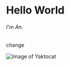 # Hello World 
###### I'm An.
change

![Image of Yaktocat](https://octodex.github.com/images/yaktocat.png)
